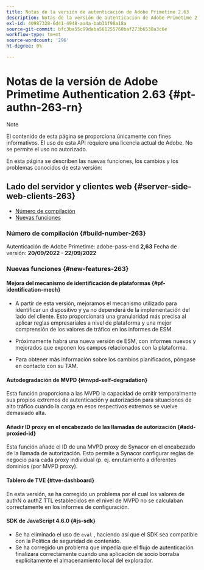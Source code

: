 ```yaml
---
title: Notas de la versión de autenticación de Adobe Primetime 2.63
description: Notas de la versión de autenticación de Adobe Primetime 2.63
exl-id: 40987328-6d41-4948-aa4a-bab31f98a18a
source-git-commit: bfc3ba55c99daba561255760baf273b6538a3c6e
workflow-type: tm+mt
source-wordcount: '296'
ht-degree: 0%

---
```


# Notas de la versión de Adobe Primetime Authentication 2.63 {#pt-authn-263-rn}

>[!NOTE]
>
>El contenido de esta página se proporciona únicamente con fines informativos. El uso de esta API requiere una licencia actual de Adobe. No se permite el uso no autorizado.

En esta página se describen las nuevas funciones, los cambios y los problemas conocidos de esta versión:

## Lado del servidor y clientes web {#server-side-web-clients-263}

* [Número de compilación](#build-number)
* [Nuevas funciones](#new-features)

### Número de compilación {#build-number-263}

Autenticación de Adobe Primetime: adobe-pass-end **2,63**
Fecha de versión: **20/09/2022 - 22/09/2022**

### Nuevas funciones {#new-features-263}

#### Mejora del mecanismo de identificación de plataformas {#pf-identification-mech}

* A partir de esta versión, mejoramos el mecanismo utilizado para identificar un dispositivo y ya no dependerá de la implementación del lado del cliente. Esto proporcionará una granularidad más precisa al aplicar reglas empresariales a nivel de plataforma y una mejor comprensión de los valores de tráfico en los informes de ESM.

* Próximamente habrá una nueva versión de ESM, con informes nuevos y mejorados que exponen los campos relacionados con la plataforma.

* Para obtener más información sobre los cambios planificados, póngase en contacto con su TAM.

#### Autodegradación de MVPD {#mvpd-self-degradation}

Esta función proporciona a las MVPD la capacidad de omitir temporalmente sus propios extremos de autenticación y autorización para situaciones de alto tráfico cuando la carga en esos respectivos extremos se vuelve demasiado alta.


#### Añadir ID proxy en el encabezado de las llamadas de autorización {#add-proxied-id}

Esta función añade el ID de una MVPD proxy de Synacor en el encabezado de la llamada de autorización. Esto permite a Synacor configurar reglas de negocio para cada proxy individual (p. ej. enrutamiento a diferentes dominios (por MVPD proxy).


#### Tablero de TVE {#tve-dashboard}

En esta versión, se ha corregido un problema por el cual los valores de authN o authZ TTL establecidos en el nivel de MVPD no se calculaban correctamente en los informes de configuración.


#### SDK de JavaScript 4.6.0 {#js-sdk}

* Se ha eliminado el uso de `eval` , haciendo así que el SDK sea compatible con la Política de seguridad de contenido.
* Se ha corregido un problema que impedía que el flujo de autenticación finalizara correctamente cuando una aplicación de socio borraba explícitamente el almacenamiento local del explorador.
